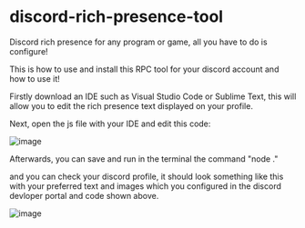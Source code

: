 # discord-rich-presence-tool

Discord rich presence for any program or game, all you have to do is configure!

This is how to use and install this RPC tool for your discord account and how to use it!

Firstly download an IDE such as Visual Studio Code or Sublime Text, this will allow you to edit the rich presence text displayed on your profile.

Next, open the js file with your IDE and edit this code:

![image](https://user-images.githubusercontent.com/69327010/114616130-6c429200-9c9e-11eb-9498-147746aa6158.png)

Afterwards, you can save and run in the terminal the command "node ."

and you can check your discord profile, it should look something like this with your preferred text and images which you configured in the discord devloper portal and code shown above.

![image](https://user-images.githubusercontent.com/69327010/114616364-ab70e300-9c9e-11eb-8c8e-4fbf2dce6f5d.png)

